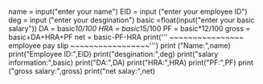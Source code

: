 
name = input("enter your name")
EID = input ("enter your employee ID")
deg = input ("enter your desgination")
basic =float(input("enter your basic salary"))
DA = basic*10/100
HRA = basic*15/100
PF = basic*12/100
gross = basic+DA+HRA+PF
net = basic-PF-HRA
print('''        ~~~~~~~~~~~~~~~~
        employee pay slip
        ~~~~~~~~~~~~~~~~~''')
print ("Name:",name)
print("Employee ID:",EID)
print("desgination:",deg)
print("salary information:",basic)
print("DA:",DA)
print("HRA:",HRA)
print("PF:",PF)
print ("gross salary:",gross)
print("net salay:",net)
